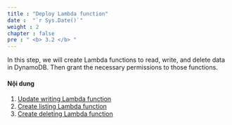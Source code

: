 ```yaml
---
title : "Deploy Lambda function"
date :  "`r Sys.Date()`" 
weight : 2
chapter : false
pre : " <b> 3.2 </b> "
---
```

In this step, we will create Lambda functions to read, write, and delete data in DynamoDB. Then grant the necessary permissions to those functions.

#### Nội dung
1. [Update writing Lambda function](3-2-1-write-data-function/)
2. [Create listing Lambda function](3-2-2-list-data-function/)
3. [Create deleting Lambda function](3-2-3-delete-data-function/)